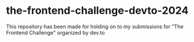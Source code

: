 # the-frontend-challenge-devto-2024
This repository has been made for holding on to my submissions for "The Frontend Challenge" organized by dev.to
